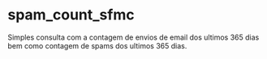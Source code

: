 # spam_count_sfmc
Simples consulta com a contagem de envios de email dos ultimos 365 dias bem como contagem de spams dos ultimos 365 dias. 
